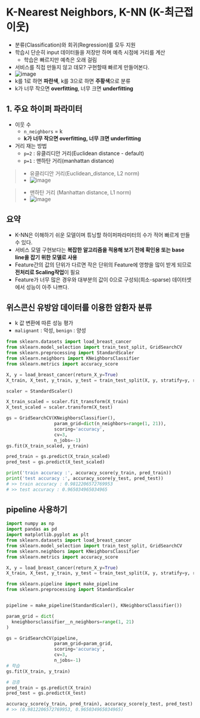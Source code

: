 # K-Nearest Neighbors,  K-NN (K-최근접 이웃)
- 분류(Classification)와 회귀(Regression)를 모두 지원
- 학습시 단순히 input 데이터들을 저장만 하며 예측 시점에 거리를 계산
  - 학습은 빠르지만 예측은 오래 걸림
- 서비스를 직접 만들지 않고 데모? 구현할때 빠르게 만들어본다.
- ![image](https://user-images.githubusercontent.com/77317312/112784337-5fae1f00-908c-11eb-91a1-f21a6b2f077e.png)
- k를 1로 하면 **파란색**, k를 3으로 하면 **주황색**으로 분류
- k가 너무 작으면 **overfitting**, 너무 크면 **underfitting**

## 1. 주요 하이퍼 파라미터
- 이웃 수
  - `n_neighbors` = k
  - **k가 너무 작으면 **overfitting**, 너무 크면 **underfitting****
- 거리 재는 방법
  - `p=2` : 유클리디안 거리(Euclidean distance - default)
  - `p=1` : 맨하탄 거리(manhattan distance)
> - 유클리디안 거리(Euclidean_distance, L2 norm)
> - ![image](https://user-images.githubusercontent.com/77317312/112809317-db23c680-90b4-11eb-8be4-17f6979c86b7.png)

> - 맨하탄 거리 (Manhattan distance, L1 norm)
> - ![image](https://user-images.githubusercontent.com/77317312/112809421-f55da480-90b4-11eb-8eae-5753515af5f5.png)

## 요약
- K-NN은 이해하기 쉬운 모델이며 튜닝할 하이퍼파라미터의 수가 적어 빠르게 만들 수 있다.
- 서비스 모델 구현보다는 **복잡한 알고리즘을 적용해 보기 전에 확인용 또는 base line을 잡기 위한 모델로 사용**
- Feature간의 값의 단위가 다르면 작은 단위의 Feature에 영향을 많이 받게 되므로 **전처리로 Scaling작업**이 필요
- Feature가 너무 많은 경우와 대부분의 값이 0으로 구성되(희소-sparse)  데이터셋에서 성능이 아주 나쁘다.

## 위스콘신 유방암 데이터를 이용한 암환자 분류
- k 값 변환에 따른 성능 평가
- `malignant` : 악성, `benign` : 양성
```python
from sklearn.datasets import load_breast_cancer
from sklearn.model_selection import train_test_split, GridSearchCV
from sklearn.preprocessing import StandardScaler
from sklearn.neighbors import KNeighborsClassifier
from sklearn.metrics import accuracy_score

X, y = load_breast_cancer(return_X_y=True)
X_train, X_test, y_train, y_test = train_test_split(X, y, stratify=y, random_state=1)

scaler = StandardScaler()

X_train_scaled = scaler.fit_transform(X_train)
X_test_scaled = scaler.transform(X_test)

gs = GridSearchCV(KNeighborsClassifier(),
                  param_grid=dict(n_neighbors=range(1, 21)),
                  scoring='accuracy',
                  cv=3,
                  n_jobs=-1)
gs.fit(X_train_scaled, y_train)

pred_train = gs.predict(X_train_scaled)
pred_test = gs.predict(X_test_scaled)

print('train accuracy :', accuracy_score(y_train, pred_train))
print('test accuracy :', accuracy_score(y_test, pred_test))
# >> train accuracy : 0.9812206572769953
# >> test accuracy : 0.965034965034965
```

## pipeline 사용하기
```python
import numpy as np
import pandas as pd
import matplotlib.pyplot as plt
from sklearn.datasets import load_breast_cancer
from sklearn.model_selection import train_test_split, GridSearchCV
from sklearn.neighbors import KNeighborsClassifier
from sklearn.metrics import accuracy_score

X, y = load_breast_cancer(return_X_y=True)
X_train, X_test, y_train, y_test = train_test_split(X, y, stratify=y, random_state=1)

from sklearn.pipeline import make_pipeline
from sklearn.preprocessing import StandardScaler


pipeline = make_pipeline(StandardScaler(), KNeighborsClassifier())

param_grid = dict(
  kneighborsclassifier__n_neighbors=range(1, 21)
)

gs = GridSearchCV(pipeline,
                  param_grid=param_grid,
                  scoring='accuracy',
                  cv=3,
                  n_jobs=-1)
# 학습
gs.fit(X_train, y_train)

# 검증
pred_train = gs.predict(X_train)
pred_test = gs.predict(X_test)

accuracy_score(y_train, pred_train), accuracy_score(y_test, pred_test)
# >> (0.9812206572769953, 0.965034965034965)
```
